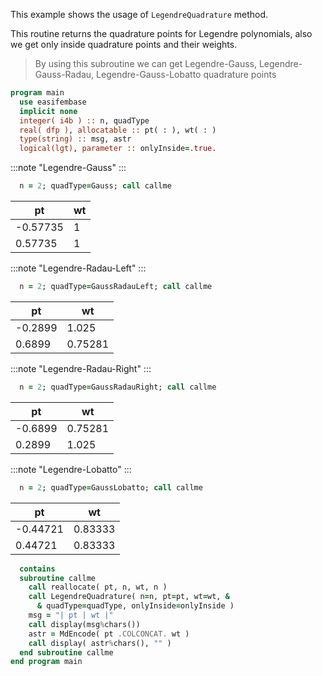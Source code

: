 This example shows the usage of `LegendreQuadrature` method.

This routine returns the quadrature points for Legendre polynomials, also we get only inside quadrature points and their weights.

> By using this subroutine we can get Legendre-Gauss, Legendre-Gauss-Radau, Legendre-Gauss-Lobatto quadrature points

```fortran
program main
  use easifembase
  implicit none
  integer( i4b ) :: n, quadType
  real( dfp ), allocatable :: pt( : ), wt( : )
  type(string) :: msg, astr
  logical(lgt), parameter :: onlyInside=.true.
```

:::note "Legendre-Gauss"
:::

```fortran
  n = 2; quadType=Gauss; call callme
```

| pt       | wt |
|----------|----|
| -0.57735 | 1  |
| 0.57735  | 1  |

:::note "Legendre-Radau-Left"
:::

```fortran
  n = 2; quadType=GaussRadauLeft; call callme
```

| pt      | wt      |
|---------|---------|
| -0.2899 | 1.025   |
| 0.6899  | 0.75281 |

:::note "Legendre-Radau-Right"
:::

```fortran
  n = 2; quadType=GaussRadauRight; call callme
```

| pt      | wt      |
|---------|---------|
| -0.6899 | 0.75281 |
| 0.2899  | 1.025   |

:::note "Legendre-Lobatto"
:::

```fortran
  n = 2; quadType=GaussLobatto; call callme
```

| pt       | wt      |
|----------|---------|
| -0.44721 | 0.83333 |
| 0.44721  | 0.83333 |

```fortran
  contains
  subroutine callme
    call reallocate( pt, n, wt, n )
    call LegendreQuadrature( n=n, pt=pt, wt=wt, &
      & quadType=quadType, onlyInside=onlyInside )
    msg = "| pt | wt |"
    call display(msg%chars())
    astr = MdEncode( pt .COLCONCAT. wt )
    call display( astr%chars(), "" )
  end subroutine callme
end program main
```
